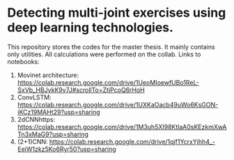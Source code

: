 # Detecting multi-joint exercises using deep learning technologies.


This repository stores the codes for the master thesis. It mainly contains only utilities. All calculations were performed on the collab. Links to notebooks:

1. Movinet architecture: https://colab.research.google.com/drive/1UeoMIoewfUBo1ReL-SxVb_HBJvkK9y7J#scrollTo=ZtjPcoQ6rHoH
2. ConvLSTM: https://colab.research.google.com/drive/1UXKaOacb49uWo6KsGON-iKCz19MAHt29?usp=sharing
3. 2dCNNhttps: https://colab.research.google.com/drive/1M3uh5XI98KtlaA0sKEzkmXwATn3xMaG9?usp=sharing
4. (2+1)CNN: https://colab.research.google.com/drive/1qjf1YcrxYjhh4_-EeiW1zkz5Ko6Ryr50?usp=sharing